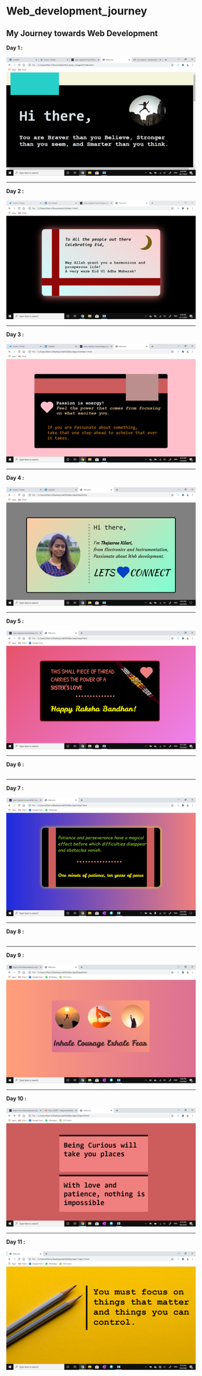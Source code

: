 # Web_development_journey
## My Journey towards Web Development<br>
<b>Day 1 :</b>
<br><br>
<img src="screenshots/d1.png">
<hr>
<b> Day 2 :</b><br><br>
<img src="screenshots/d2.png">
<hr>
<b> Day 3 :</b><br><br>
<img src="screenshots/d3.png">
<hr>
<b> Day 4 :</b><br><br>
<img src="screenshots/d4.png">
<hr>
<b> Day 5 :</b><br><br>
<img src="screenshots/d5.png">
<hr>
<b> Day 6 :</b><br><br>

<hr>
<b> Day 7 :</b><br><br>
<img src="screenshots/d7.png">
<hr>
<b> Day 8 :</b><br><br>

<hr>
<b> Day 9 :</b><br><br>
<img src="screenshots/d9.png">
<hr>
<b> Day 10 :</b><br><br>
<img src="screenshots/d10.png">
<hr>
<b> Day 11 :</b><br><br>
<img src="screenshots/d11.png">
